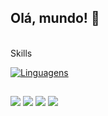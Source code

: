 ## Olá, mundo! 👋


<div style="display: inline_block"><br>
 Skills
 
[![Linguagens](https://api.devicons.dev.br/icon?icons=Java%2CGit%2CMySQL&size=48&theme=dark&perline=30)](https://devicons.dev.br/) 



</div>
  
  ##
 
<div> 
  <a href="https://instagram.com/gab_amaraall" target="_blank"><img src="https://img.shields.io/badge/-Instagram-%23E4405F?style=for-the-badge&logo=instagram&logoColor=white" target="_blank"></a>
  <a href="https://discord.gg/wagxzStdcR" target="_blank"><img src="https://img.shields.io/badge/Discord-7289DA?style=for-the-badge&logo=discord&logoColor=white" target="_blank"></a> 
  <a href = "amaralgabriel357@gmail.com"><img src="https://img.shields.io/badge/-Gmail-%23333?style=for-the-badge&logo=gmail&logoColor=white" target="_blank"></a>
  <a href="https://www.linkedin.com/in/gabriel-amaral-829258355" target="_blank"><img src="https://img.shields.io/badge/-LinkedIn-%230077B5?style=for-the-badge&logo=linkedin&logoColor=white" target="_blank"></a> 
</div>


